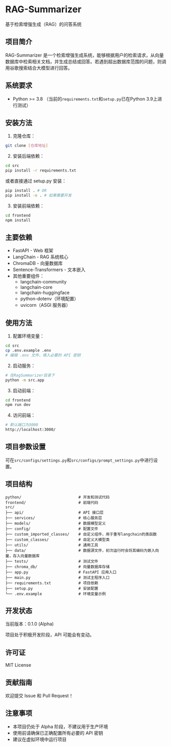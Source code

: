 # RAG-Summarizer

基于检索增强生成（RAG）的问答系统

## 项目简介

RAG-Summarizer 是一个检索增强生成系统，能够根据用户的检索请求，从向量数据库中检索相关文档，并生成总结或回答。若遇到超出数据库范围的问题，则调用谷歌搜索结合大模型进行回答。

## 系统要求

- Python >= 3.8 （当前的`requirements.txt`和`setup.py`已在Python 3.9上进行测试）

## 安装方法

1. 克隆仓库：
```bash
git clone [仓库地址]
```

2. 安装后端依赖：
```bash
cd src
pip install -r requirements.txt
```

或者直接通过 setup.py 安装：
```bash
pip install . # OR
pip install -e . # 如果需要开发
```

3. 安装前端依赖：
```bash
cd frontend
npm install
```

## 主要依赖

- FastAPI - Web 框架
- LangChain - RAG 系统核心
- ChromaDB - 向量数据库
- Sentence-Transformers - 文本嵌入
- 其他重要组件：
  - langchain-community
  - langchain-core
  - langchain-huggingface
  - python-dotenv（环境配置）
  - uvicorn（ASGI 服务器）

## 使用方法

1. 配置环境变量：
```bash
cd src
cp .env.example .env
# 编辑 .env 文件，填入必要的 API 密钥
```

2. 启动服务：
```bash
# 在RagSummarizer目录下
python -m src.app
```

3. 启动前端：
```bash
cd frontend
npm run dev
```

4. 访问前端：
```bash
# 默认端口为3000
http://localhost:3000/
```

## 项目参数设置

可在`src/configs/settings.py`和`src/configs/prompt_settings.py`中进行设置。
## 项目结构

```
python/                         # 开发和测试代码
frontend/                       # 前端代码
src/
├── api/                        # API 接口层
├── services/                   # 核心服务层
├── models/                     # 数据模型定义
├── config/                     # 配置文件
├── custom_imported_classes/    # 自定义组件，用于重写langchain的类函数
├── custom_classes/             # 自定义大模型类
├── utils/                      # 通用工具
├── data/                       # 数据源文件，初次运行时会将其编码为嵌入向量，存入向量数据库
├── tests/                      # 测试文件
├── chroma_db/                  # 向量数据库存储
├── app.py                      # FastAPI 应用入口
├── main.py                     # 测试主程序入口
├── requirements.txt            # 项目依赖
├── setup.py                    # 安装配置
└── .env.example                # 环境变量示例
```

## 开发状态

当前版本：0.1.0 (Alpha)

项目处于积极开发阶段，API 可能会有变动。

## 许可证

MIT License

## 贡献指南

欢迎提交 Issue 和 Pull Request！

## 注意事项

- 本项目仍处于 Alpha 阶段，不建议用于生产环境
- 使用前请确保已正确配置所有必要的 API 密钥
- 建议在虚拟环境中运行项目
